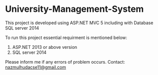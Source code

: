 # University-Management-System
This project is developed using ASP.NET MVC 5 including with Database SQL server 2014

To run this project essential requirment is mentioned below:
1. ASP.NET 2013 or above version
2. SQL server 2014

Please inform me if any errors of problem occurs.
Contact: nazmulhudacse11@gmail.com
